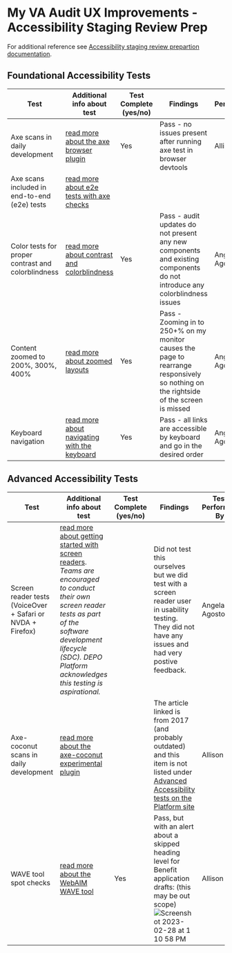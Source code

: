 # My VA Audit UX Improvements - Accessibility Staging Review Prep

For additional reference see [Accessibility staging review prepartion documentation](https://depo-platform-documentation.scrollhelp.site/collaboration-cycle/prepare-for-an-accessibility-staging-review).

## Foundational Accessibility Tests
| Test | Additional info about test | Test Complete (yes/no) | Findings | Test Performed By |
| ------------------------------- | ---------------------------------------- | ---------------------------------------- | ---------------------------------------- |------------------ |
|Axe scans in daily development | [read more about the axe browser plugin](https://depo-platform-documentation.scrollhelp.site/collaboration-cycle/prepare-for-an-accessibility-staging-review#Prepareforanaccessibilitystagingreview-AutomatedtestingwithaxebyDequeaxe)| Yes | Pass - no issues present after running axe test in browser devtools | Allison Lu |
|Axe scans included in end-to-end (e2e) tests | [read more about e2e tests with axe checks](https://depo-platform-documentation.scrollhelp.site/collaboration-cycle/prepare-for-an-accessibility-staging-review#Prepareforanaccessibilitystagingreview-axescansinend-to-endtests)|  |  ||
| Color tests for proper contrast and colorblindness | [read more about contrast and colorblindness](https://depo-platform-documentation.scrollhelp.site/collaboration-cycle/prepare-for-an-accessibility-staging-review#Prepareforanaccessibilitystagingreview-Useofcolorandcolorcontrastuse-of-color)| Yes | Pass - audit updates do not present any new components and existing components do not introduce any colorblindness issues | Angela Agosto |
| Content zoomed to 200%, 300%, 400% | [read more about zoomed layouts](https://depo-platform-documentation.scrollhelp.site/collaboration-cycle/prepare-for-an-accessibility-staging-review#Prepareforanaccessibilitystagingreview-Contentzoomandreflowcontent-zoom)| Yes | Pass - Zooming in to 250+% on my monitor causes the page to rearrange responsively so nothing on the rightside of the screen is missed | Angela Agosto |
| Keyboard navigation | [read more about navigating with the keyboard](https://depo-platform-documentation.scrollhelp.site/collaboration-cycle/prepare-for-an-accessibility-staging-review#Prepareforanaccessibilitystagingreview-Keyboardnavigationkeyboard-nav)| Yes | Pass - all links are accessible by keyboard and go in the desired order | Angela Agosto |

## Advanced Accessibility Tests

| Test | Additional info about test | Test Complete (yes/no) | Findings | Test Performed By |
| ------------------------------- | ---------------------------------------- | ---------------------------------------- | ---------------------------------------- |------------------ |
| Screen reader tests (VoiceOver + Safari or NVDA + Firefox) | [read more about getting started with screen readers](https://depo-platform-documentation.scrollhelp.site/collaboration-cycle/prepare-for-an-accessibility-staging-review#Prepareforanaccessibilitystagingreview-Screenreadersscreen-readers). _Teams are encouraged to conduct their own screen reader tests as part of the software development lifecycle (SDC). DEPO Platform acknowledges this testing is aspirational._|  | Did not test this ourselves but we did test with a screen reader user in usability testing. They did not have any issues and had very postive feedback. | Angela Agosto
Axe-coconut scans in daily development | [read more about the axe-coconut experimental plugin](https://www.deque.com/blog/test-leading-edge-accessibility-axe-coconut-axe-core-3-0/)|  | The article linked is from 2017 (and probably outdated) and this item is not listed under [Advanced Accessibility tests on the Platform site](https://depo-platform-documentation.scrollhelp.site/collaboration-cycle/prepare-for-an-accessibility-staging-review#Prepareforanaccessibilitystagingreview-Advancedaccessibilitytests(recommended)advanced-testing) | Allison Lu |
WAVE tool spot checks | [read more about the WebAIM WAVE tool](https://depo-platform-documentation.scrollhelp.site/collaboration-cycle/prepare-for-an-accessibility-staging-review#Prepareforanaccessibilitystagingreview-WAVEspotcheckswave)| Yes | Pass, but with an alert about a skipped heading level for Benefit application drafts: (this may be out scope) ![Screenshot 2023-02-28 at 1 10 58 PM](https://user-images.githubusercontent.com/8542413/221942958-4e3c95a8-4509-4e8f-b445-0c11da6522d2.png) | Allison Lu |

